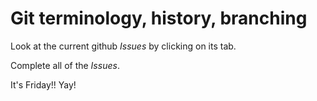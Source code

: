 # Git terminology, history, branching

Look at the current github *Issues* by clicking on its tab.

Complete all of the *Issues*.


It's Friday!! Yay!
